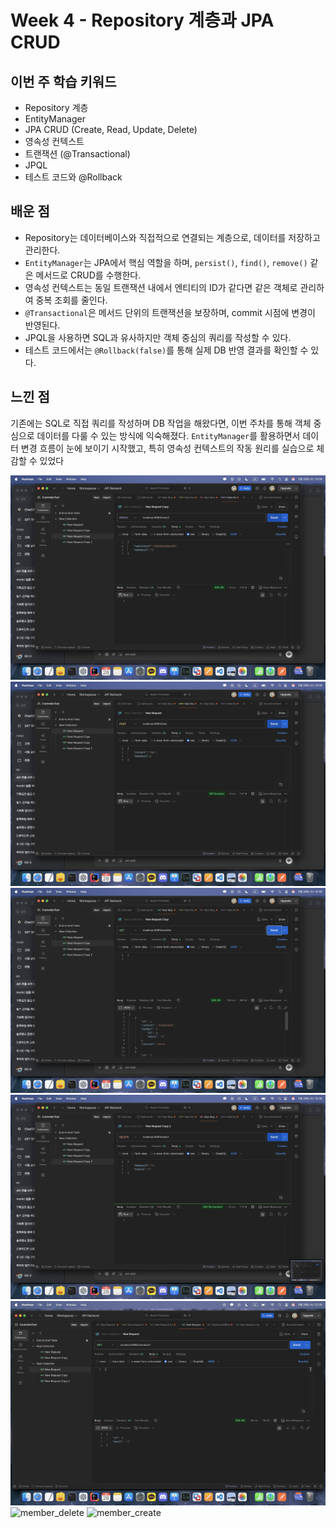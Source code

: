 # Week 4 - Repository 계층과 JPA CRUD

## 이번 주 학습 키워드
- Repository 계층
- EntityManager
- JPA CRUD (Create, Read, Update, Delete)
- 영속성 컨텍스트
- 트랜잭션 (@Transactional)
- JPQL
- 테스트 코드와 @Rollback

## 배운 점
- Repository는 데이터베이스와 직접적으로 연결되는 계층으로, 데이터를 저장하고 관리한다.
- `EntityManager`는 JPA에서 핵심 역할을 하며, `persist()`, `find()`, `remove()` 같은 메서드로 CRUD를 수행한다.
- 영속성 컨텍스트는 동일 트랜잭션 내에서 엔티티의 ID가 같다면 같은 객체로 관리하여 중복 조회를 줄인다.
- `@Transactional`은 메서드 단위의 트랜잭션을 보장하며, commit 시점에 변경이 반영된다.
- JPQL을 사용하면 SQL과 유사하지만 객체 중심의 쿼리를 작성할 수 있다.
- 테스트 코드에서는 `@Rollback(false)`를 통해 실제 DB 반영 결과를 확인할 수 있다.

## 느낀 점
기존에는 SQL로 직접 쿼리를 작성하며 DB 작업을 해왔다면, 이번 주차를 통해 객체 중심으로 데이터를 다룰 수 있는 방식에 익숙해졌다. `EntityManager`를 활용하면서 데이터 변경 흐름이 눈에 보이기 시작했고, 특히 영속성 컨텍스트의 작동 원리를 실습으로 체감할 수 있었다

![todo_update](./todo_update.png)
![todo_create](./todo_create.png)
![todo_list](./todo_list.png)
![todo_delete](./todo_delete.png)
![member_get](./member_get.png)
![member_delete](./tmember_delete.png)
![member_create](./ember_create.png)